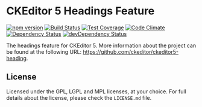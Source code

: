 CKEditor 5 Headings Feature
========================================

[![npm version](https://badge.fury.io/js/%40ckeditor%2Fckeditor5-heading.svg)](https://www.npmjs.com/package/@ckeditor/ckeditor5-heading)
[![Build Status](https://travis-ci.org/ckeditor/ckeditor5-heading.svg?branch=master)](https://travis-ci.org/ckeditor/ckeditor5-heading)
[![Test Coverage](https://codeclimate.com/github/ckeditor/ckeditor5-heading/badges/coverage.svg)](https://codeclimate.com/github/ckeditor/ckeditor5-heading/coverage)
[![Code Climate](https://codeclimate.com/github/ckeditor/ckeditor5-heading/badges/gpa.svg)](https://codeclimate.com/github/ckeditor/ckeditor5-heading)
[![Dependency Status](https://david-dm.org/ckeditor/ckeditor5-heading/status.svg)](https://david-dm.org/ckeditor/ckeditor5-heading#info=dependencies)
[![devDependency Status](https://david-dm.org/ckeditor/ckeditor5-heading/dev-status.svg)](https://david-dm.org/ckeditor/ckeditor5-heading#info=devDependencies)

The headings feature for CKEditor 5. More information about the project can be found at the following URL: <https://github.com/ckeditor/ckeditor5-heading>.

## License

Licensed under the GPL, LGPL and MPL licenses, at your choice. For full details about the license, please check the `LICENSE.md` file.
